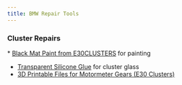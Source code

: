 ```yaml
---
title: BMW Repair Tools
---
```


### Cluster Repairs

* [Black Mat Paint from E30CLUSTERS](https://e30clusters.com/product/black-mat-paint/) for painting
* [Transparent Silicone Glue](https://e30clusters.com/product/transparent-silicone-glue/) for cluster glass
* [3D Printable Files for Motormeter Gears (E30 Clusters)](https://github.com/danifernandezs/BMW_e30_MotorMeterGears)